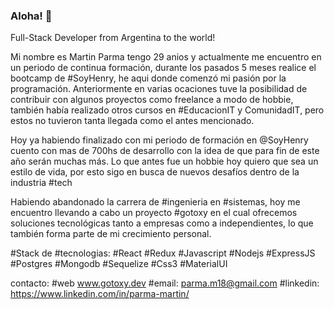 ### Aloha! 👋
Full-Stack Developer from Argentina to the world!

Mi nombre es Martin Parma tengo 29 anios y actualmente me encuentro en un periodo de continua formación,
durante los pasados 5 meses realice el bootcamp de #SoyHenry, he aqui donde comenzó mi pasión por la programación.
Anteriormente en varias ocaciones tuve la posibilidad de contribuir con algunos proyectos como freelance a modo de hobbie,
también había realizado otros cursos en #EducacionIT y ComunidadIT, pero estos no tuvieron tanta llegada como el antes mencionado.

Hoy ya habiendo finalizado con mi periodo de formación en @SoyHenry cuento con mas de 700hs de desarrollo con la idea de que
para fin de este año serán muchas más.
Lo que antes fue un hobbie hoy quiero que sea un estilo de vida, por esto sigo en busca de nuevos desafíos dentro de la industria #tech

Habiendo abandonado la carrera de #ingenieria en #sistemas, hoy me encuentro llevando a cabo un proyecto #gotoxy en el cual ofrecemos
soluciones tecnológicas tanto a empresas como a independientes, lo que también forma parte de mi crecimiento personal.

#Stack de #tecnologias:
#React #Redux #Javascript #Nodejs #ExpressJS #Postgres #Mongodb #Sequelize #Css3 #MaterialUI


contacto:
#web www.gotoxy.dev
#email: parma.m18@gmail.com
#linkedin: https://www.linkedin.com/in/parma-martin/
